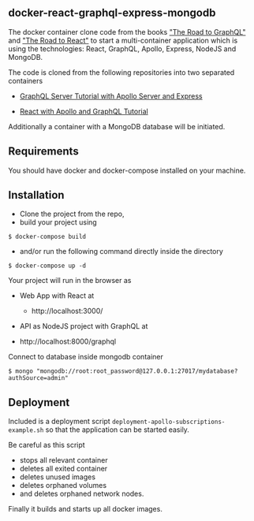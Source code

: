 ## docker-react-graphql-express-mongodb

The docker container clone code from the books ["The Road to GraphQL"](https://roadtographql.com/) and ["The Road to React"](https://roadtoreact.com/) to start a multi-container application which is using the technologies: React, GraphQL, Apollo, Express, NodeJS and MongoDB.

The code is cloned from the following repositories into two separated containers

* [GraphQL Server Tutorial with Apollo Server and Express](https://github.com/the-road-to-graphql/fullstack-apollo-express-mongodb-boilerplate)

* [React with Apollo and GraphQL Tutorial](https://github.com/the-road-to-graphql/react-graphql-github-apollo)

Additionally a container with a MongoDB database will be initiated.

## Requirements 

You should have docker and docker-compose installed on your machine.

## Installation 

* Clone the project from the repo,
* build your project using

 ```
 $ docker-compose build
 ```
* and/or run the following command directly inside the directory

 ```
 $ docker-compose up -d
 ```
 Your project will run in the browser as

* Web App with React at 
  + http://localhost:3000/

 * API as NodeJS project with GraphQL at 
  + http://localhost:8000/graphql
 
Connect to database inside mongodb container

 ```
$ mongo "mongodb://root:root_password@127.0.0.1:27017/mydatabase?authSource=admin"
 ```
 
 ## Deployment

Included is a deployment script `deployment-apollo-subscriptions-example.sh` so that the application can be started easily. 

Be careful as this script 

* stops all relevant container
* deletes all exited container
* deletes unused images
* deletes orphaned volumes
* and deletes orphaned network nodes.

Finally it builds and starts up all docker images.
